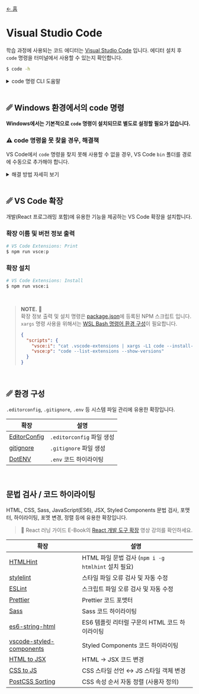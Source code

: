 [← 홈](../README.md)

# Visual Studio Code

학습 과정에 사용되는 코드 에디터는 [Visual Studio Code](https://code.visualstudio.com/) 입니다. 
에디터 설치 후 `code` 명령을 터미널에서 사용할 수 있는지 확인합니다.

```sh
$ code -h
```

<details>
  <summary>code 명령 CLI 도움말</summary>
  <br/>
  
  ```sh
  Visual Studio Code 1.50.1

  # 사용법: code [옵션] [경로...]
  Usage: code [options][paths...]

  To read from stdin, append '-' (e.g. 'ps aux | grep code | code -')

  # 옵션
  Options
    -d --diff <file> <file>           두 파일을 서로 비교합니다.
    -a --add <folder>                 마지막 활성 창에 폴더를 추가합니다.
    -g --goto <file:line[:character]> 지정된 줄과 문자 위치의 경로에서 파일을 엽니다.
    -n --new-window                   새 창을 강제로 엽니다.
    -r --reuse-window                 이미 열린 창에서 파일 또는 폴더를 강제로 엽니다.
    --folder-uri <uri>                주어진 폴더 URI가 있는 창을 엽니다.
    --file-uri <uri>                  주어진 파일 URI로 창을 엽니다.
    -w --wait                         반환하기 전에 파일이 닫힐 때까지 기다리세요.
    --locale <locale>                 사용할 로케일 (예: en-US 또는 ko-KR).
    --user-data-dir <dir>             사용자 데이터가 보관되는 디렉터리를 지정합니다. Code의 여러 인스턴스를 여는 데 사용할 수 있습니다.
    -h --help                         도움말을 출력합니다.

  # 확장 관리
  Extensions Management
    --extensions-dir <dir>                                      확장의 루트 경로를 설정합니다.
    --list-extensions                                           설치된 확장을 나열합니다.
    --show-versions                                             --list-extension 명령을 사용할 때, 설치된 확장 프로그램의 버전을 표시합니다.
    --category                                                  --list-extension 명령을 사용할 때, 제공된 범주 별로 설치된 확장을 필터링합니다.
    --install-extension <extension-id[@version] | path-to-vsix> 확장을 설치하거나 업데이트합니다. 프롬프트를 피하려면 `--force` 인자를 사용하세요. 
                                                                확장의 식별자는 항상`${publisher}.${name}`입니다. 특정 버전을 설치하려면 `@${version}`. 
                                                                예를 들면: 'vscode.csharp@1.2.3'.
    --uninstall-extension <extension-id>                        확장을 제거합니다.
    --enable-proposed-api <extension-id>                        확장을 위해 제안된 API 기능을 활성화합니다. 개별적으로 활성화 할 하나 이상의 확장 ID를 받을 수 있습니다.

  # 문제 해결
  Troubleshooting
    -v --version                       버전 정보를 출력합니다.
    --verbose                          자세한 정보를 출력합니다. (`--wait` 의미).
    --log <level>                      사용할 로그 레벨입니다. 기본값은 'info'입니다. 허용되는 값은 'critical', 'error', 'warn', 'info', 'debug', 'trace', 'off' 입니다.
    -s --status                        프로세스 사용 및 진단 정보를 출력합니다.
    --prof-startup                     시작하는 동안 CPU 프로파일러 실행
    --disable-extensions               설치된 모든 확장을 비활성화 합니다.
    --disable-extension <extension-id> 확장을 비활성화 합니다.
    --sync <on> <off>                  동기화 기능을 켜기 또는 끄기 합니다.
    --inspect-extensions <port>        확장의 디버깅 및 프로파일링을 허용합니다. 연결 URI에 대한 개발자 도구를 확인하세요.
    --inspect-brk-extensions <port>    시작 후 일시 정지되는 확장 호스트를 사용하여 확장의 디버깅 및 프로파일링을 허용합니다. 연결 URI에 대한 개발자 도구를 확인하세요.
    --disable-gpu                      GPU 하드웨어 가속을 비활성화 합니다.
    --max-memory                       창의 최대 메모리 크기(MB)입니다.
    --telemetry                        VS Code가 수집하는 모든 원격 분석 이벤트를 표시합니다.
  ```
</details>

<br/>

## ␥ Windows 환경에서의 code 명령

**Windows에서는 기본적으로 `code` 명령이 설치되므로 별도로 설정할 필요가 없습니다.**

### ⚠️ code 명령을 못 찾을 경우, 해결책

VS Code에서 `code` 명령을 찾지 못해 사용할 수 없을 경우, VS Code `bin` 폴더를 경로에 수동으로 추가해야 합니다.

<details>
  <summary>해결 방법 자세히 보기</summary>

  #### 1. 환경 변수(Environment Variables) 창을 띄웁니다.

  - 내 컴퓨터(My Computer) `↓`
  - 속성(Properties) `↓`
  - 시스템(System) `↓`
  - 시스템 고급 설정(Advance system settings) `↓`
  - 고급 탭(Advanced tab) `↓`
  - 환경 변수(environment variables) `↓`
  - 경로 설정(Path)

  ![](https://i.stack.imgur.com/A67jJ.png)

  #### 2. 환경변수 `Path`에 VS Code bin 폴더 경로를 추가합니다.

  위 이미지를 참고하여 환경 변수 `Path`를 클릭한 후, 다음의 경로를 추가합니다.

  ```sh
  "C:\Users\사용자_계정\AppData\Local\Programs\Microsoft VS Code\bin"
  ```

  #### 3. `code` 명령 사용 여부 확인

  `Path`에 경로를 추가한 후, 터미널을 다시 시작하면 터미널에서 `code` 명령을 사용할 수 있습니다.

  ```sh
  $ code -v # 버전 정보 출력
  ```
</details>

<br/>

## ␥ VS Code 확장

개발(React 프로그래밍 포함)에 유용한 기능을 제공하는 VS Code 확장을 설치합니다.

### 확장 이름 및 버전 정보 출력

```sh
# VS Code Extensions: Print
$ npm run vsce:p
```

### 확장 설치

```sh
# VS Code Extensions: Install
$ npm run vsce:i
```

<br/>

> **NOTE.** 🐧 <br/>
> 확장 정보 출력 및 설치 명령은 [package.json](../package.json)에 등록된 NPM 스크립트 입니다.<br/>
> `xargs` 명령 사용을 위해서는 [WSL Bash 명령어 환경 구성](./wsl-bash-command-env.md)이 필요합니다.
>
> ```json
> {
>   "scripts": {
>     "vsce:i": "cat .vscode-extensions | xargs -L1 code --install-extension",
>     "vsce:p": "code --list-extensions --show-versions"
>   }
> }
> ```


<br/>

## ␥ 환경 구성

`.editorconfig`, `.gitignore`, `.env` 등 시스템 파일 관리에 유용한 확장입니다.

확장 | 설명
--- | ---
[EditorConfig](https://marketplace.visualstudio.com/items?itemName=EditorConfig.EditorConfig) | `.editorconfig` 파일 생성
[gitignore](https://marketplace.visualstudio.com/items?itemName=codezombiech.gitignore) | `.gitignore` 파일 생성
[DotENV](https://marketplace.visualstudio.com/items?itemName=mikestead.dotenv) | `.env` 코드 하이라이팅

<br/>

## 문법 검사 / 코드 하이라이팅

HTML, CSS, Sass, JavaScript(ES6), JSX, Styled Components 문법 검사, 포맷터, 하이라이팅, 포멧 변경, 정렬 등에 유용한 확장입니다.
> 🐧 React 러닝 가이드 E-Book의 [React 개발 도구 확장](https://yamoo9.github.io/react-master/lecture/r-setting-up.html) 영상 강의를 확인하세요.

확장 | 설명
--- | ---
[HTMLHint](https://marketplace.visualstudio.com/items?itemName=mkaufman.HTMLHint) | HTML 파일 문법 검사 (`npm i -g htmlhint` 설치 필요)
[stylelint](https://marketplace.visualstudio.com/items?itemName=stylelint.vscode-stylelint) | 스타일 파일 오류 검사 및 자동 수정
[ESLint](https://marketplace.visualstudio.com/items?itemName=dbaeumer.vscode-eslint) | 스크립트 파일 오류 검사 및 자동 수정
[Prettier](https://marketplace.visualstudio.com/items?itemName=esbenp.prettier-vscode) | Prettier 코드 포맷터
[Sass](https://marketplace.visualstudio.com/items?itemName=Syler.sass-indented) | Sass 코드 하이라이팅
[es6-string-html](https://marketplace.visualstudio.com/items?itemName=Tobermory.es6-string-html) | ES6 템플릿 리터럴 구문의 HTML 코드 하이라이팅
[vscode-styled-components](https://marketplace.visualstudio.com/items?itemName=jpoissonnier.vscode-styled-components) | Styled Components 코드 하이라이팅
[HTML to JSX](https://marketplace.visualstudio.com/items?itemName=riazxrazor.html-to-jsx) | HTML → JSX 코드 변경
[CSS to JS](https://marketplace.visualstudio.com/items?itemName=infarkt.css-to-jss) | CSS 스타일 선언 ↔ JS 스타일 객체 변경
[PostCSS Sorting](https://marketplace.visualstudio.com/items?itemName=mrmlnc.vscode-postcss-sorting) | CSS 속성 순서 자동 정렬 (사용자 정의)
